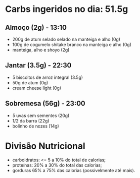 # Carbs ingeridos no dia: 51.5g

## Almoço (2g) - 13:10

- 200g de atum selado selado na manteiga e alho (0g)
- 100g de cogumelo shitake branco na manteiga e alho (0g)
- manteiga, alho e shoyo (2g)

## Jantar (3.5g) - 22:30

- 5 biscoitos de arroz integral (3.5g)
- 50g de atum (0g)
- cream cheese light (0g)

## Sobremesa (56g) - 23:00

- 5 uvas sem sementes (20g)
- 1/2 da barra (22g)
- bolinho de nozes (14g)


# Divisão Nutricional

- carboidratos: <= 5 a 10% do total de calorias;
- proteínas: 20% a 30% do total das calorias;
- gorduras 65% a 75% das calorias (possivelmente até mais).